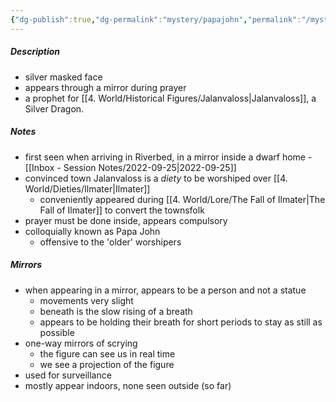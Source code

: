 ```yaml
---
{"dg-publish":true,"dg-permalink":"mystery/papajohn","permalink":"/mystery/papajohn/","tags":["mystery, riverbed/ChurchOfTheFather"]}
---
```


##### Description
- silver masked face
- appears through a mirror during prayer
- a prophet for [[4. World/Historical Figures/Jalanvaloss\|Jalanvaloss]], a Silver Dragon.

##### Notes
- first seen when arriving in Riverbed, in a mirror inside a dwarf home - [[Inbox - Session Notes/2022-09-25\|2022-09-25]]
- convinced town Jalanvaloss is a *diety* to be worshiped over [[4. World/Dieties/Ilmater\|Ilmater]]
	- conveniently appeared during [[4. World/Lore/The Fall of Ilmater\|The Fall of Ilmater]] to convert the townsfolk
- prayer must be done inside, appears compulsory
- colloquially known as Papa John
	- offensive to the 'older' worshipers


##### Mirrors
- when appearing in a mirror, appears to be a person and not a statue
	- movements very slight
	- beneath is the slow rising of a breath
	- appears to be holding their breath for short periods to stay as still as possible
- one-way mirrors of scrying
	- the figure can see us in real time
	- we see a projection of the figure
- used for surveillance
- mostly appear indoors, none seen outside (so far)